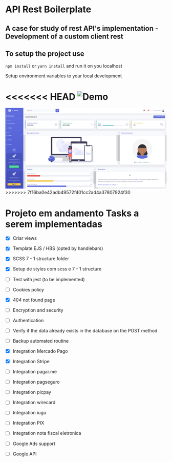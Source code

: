 # API Rest Boilerplate

## A case for study of rest API's implementation - Development of a custom client rest

## To setup the project use 

`npm install` or `yarn install` and run it on you localhost

Setup environment variables to your local development

<<<<<<< HEAD
<img src="/views/assets/img/demo_admin_rest_client.png" alt="Demo"/>
=======
<img src="./views/assets/img/demo_view_rest_client.png" alt="Demo"/>
>>>>>>> 7f16ba0e42adb49572f401cc2ad4a37807924f30

# Projeto em andamento Tasks a serem implementadas

 - [x] Criar views
 - [x] Template EJS / HBS (opted by handlebars)
 - [x] SCSS 7 - 1 structure folder
 - [x] Setup de styles com scss e 7 - 1 structure
 - [ ] Test with jest (to be implemented)
 - [ ] Cookies policy 
 - [x] 404 not found page
 - [ ] Encryption and security
 - [ ] Authentication
 - [ ] Verify if the data already exists in the database on the POST method
 - [ ] Backup automated routine
 - [X] Integration Mercado Pago
 - [X] Integration Stripe
 - [ ] Integration pagar.me
 - [ ] Integration pagseguro
 - [ ] Integration picpay
 - [ ] Integration wirecard
 - [ ] Integration iugu
 - [ ] Integration PIX
 - [ ] Integration nota fiscal eletronica
 - [ ] Google Ads support
 - [ ] Google API


